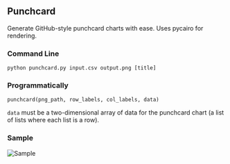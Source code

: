 ## Punchcard

Generate GitHub-style punchcard charts with ease. Uses pycairo for rendering.

### Command Line

    python punchcard.py input.csv output.png [title]

### Programmatically

    punchcard(png_path, row_labels, col_labels, data)

`data` must be a two-dimensional array of data for the punchcard chart (a list of lists where each list is a row).

### Sample

![Sample](http://i.imgur.com/34wPmmB.png)
